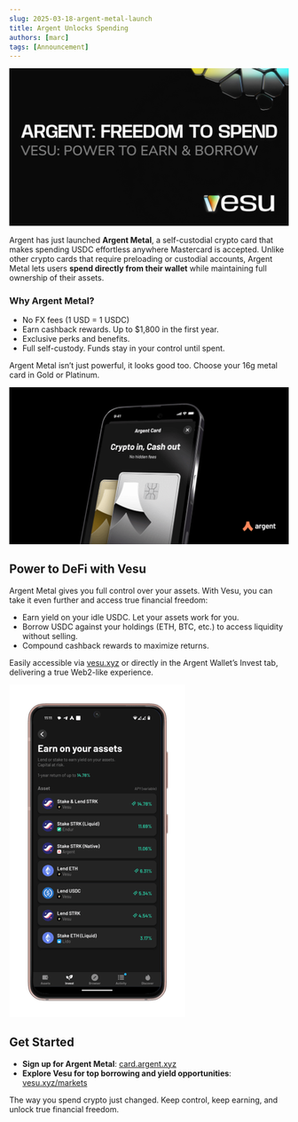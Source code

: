 ```yaml
---
slug: 2025-03-18-argent-metal-launch
title: Argent Unlocks Spending
authors: [marc]
tags: [Announcement]
---
```


![Welcome Argent Metal](Argent_metal.png)

Argent has just launched **Argent Metal**, a self-custodial crypto card that makes spending USDC effortless anywhere Mastercard is accepted. Unlike other crypto cards that require preloading or custodial accounts, Argent Metal lets users **spend directly from their wallet** while maintaining full ownership of their assets.

### Why Argent Metal?

- No FX fees (1 USD = 1 USDC)
- Earn cashback rewards. Up to $1,800 in the first year.
- Exclusive perks and benefits.
- Full self-custody. Funds stay in your control until spent.

Argent Metal isn’t just powerful, it looks good too. Choose your 16g metal card in Gold or Platinum. 

![Argent Card now available!](Card-press-02_blog.png)

## Power to DeFi with Vesu

Argent Metal gives you full control over your assets. With Vesu, you can take it even further and access true financial freedom:

- Earn yield on your idle USDC. Let your assets work for you.
- Borrow USDC against your holdings (ETH, BTC, etc.) to access liquidity without selling.  
- Compound cashback rewards to maximize returns.

Easily accessible via [vesu.xyz](https://vesu.xyz/) or directly in the Argent Wallet’s Invest tab, delivering a true Web2-like experience.

![Vesu integration into Argent Invest](argent_invest_blog.png)


## Get Started

- **Sign up for Argent Metal**: [card.argent.xyz](https://card.argent.xyz/)  
- **Explore Vesu for top borrowing and yield opportunities**: [vesu.xyz/markets](https://vesu.xyz/markets)

The way you spend crypto just changed. Keep control, keep earning, and unlock true financial freedom.